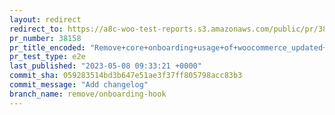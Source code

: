 ```yaml
---
layout: redirect
redirect_to: https://a8c-woo-test-reports.s3.amazonaws.com/public/pr/38158/e2e/index.html
pr_number: 38158
pr_title_encoded: "Remove+core+onboarding+usage+of+woocommerce_updated+hook"
pr_test_type: e2e
last_published: "2023-05-08 09:33:21 +0000"
commit_sha: 059283514bd3b647e51ae3f37ff805798acc83b3
commit_message: "Add changelog"
branch_name: remove/onboarding-hook
---
```

